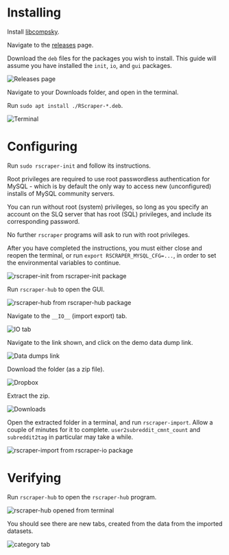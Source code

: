 # Installing

Install [libcompsky](https://github.com/NotCompsky/libcompsky).

Navigate to the [releases](releases) page.

Download the `deb` files for the packages you wish to install. This guide will assume you have installed the `init`, `io`, and `gui` packages.

![Releases page](https://user-images.githubusercontent.com/30552567/60239664-50da7d00-98a6-11e9-80d2-041732229232.png)

Navigate to your Downloads folder, and open in the terminal.

Run `sudo apt install ./RScraper-*.deb`.

![Terminal](https://user-images.githubusercontent.com/30552567/60239671-59cb4e80-98a6-11e9-9102-e156814468d2.png)

# Configuring

Run `sudo rscraper-init` and follow its instructions.

Root privileges are required to use root passwordless authentication for MySQL - which is by default the only way to access new (unconfigured) installs of MySQL community servers.

You can run without root (system) privileges, so long as you specify an account on the SLQ server that has root (SQL) privileges, and include its corresponding password.

No further `rscraper` programs will ask to run with root privileges.

After you have completed the instructions, you must either close and reopen the terminal, or run `export RSCRAPER_MYSQL_CFG=...`, in order to set the environmental variables to continue.

![rscraper-init from rscraper-init package](https://user-images.githubusercontent.com/30552567/60239676-6059c600-98a6-11e9-8074-7cb8da7f31d0.png)

Run `rscraper-hub` to open the GUI.

![rscraper-hub from rscraper-hub package](https://user-images.githubusercontent.com/30552567/60239689-6a7bc480-98a6-11e9-8c1b-74b7cd106a6e.png)

Navigate to the `__IO__` (import export) tab.

![__IO__ tab](https://user-images.githubusercontent.com/30552567/60239720-88e1c000-98a6-11e9-83f2-74064b2f4ffd.png)

Navigate to the link shown, and click on the demo data dump link.

![Data dumps link](https://user-images.githubusercontent.com/30552567/60239723-8ed7a100-98a6-11e9-957d-d5b6746af7c7.png)

Download the folder (as a zip file).

![Dropbox](https://user-images.githubusercontent.com/30552567/60239741-a3b43480-98a6-11e9-897f-b0838c8fc183.png)

Extract the zip.

![Downloads](https://user-images.githubusercontent.com/30552567/60239747-a878e880-98a6-11e9-8a97-690726508ca0.png)

Open the extracted folder in a terminal, and run `rscraper-import`. Allow a couple of minutes for it to complete. `user2subreddit_cmnt_count` and `subreddit2tag` in particular may take a while.

![rscraper-import from rscraper-io package](https://user-images.githubusercontent.com/30552567/60245955-8f2b6880-98b5-11e9-984f-94fd6d1504f4.png)

# Verifying

Run `rscraper-hub` to open the `rscraper-hub` program.

![rscraper-hub opened from terminal](https://user-images.githubusercontent.com/30552567/60246088-e2052000-98b5-11e9-82be-e259d6f30f9e.png)

You should see there are new tabs, created from the data from the imported datasets.

![category tab](https://user-images.githubusercontent.com/30552567/60246202-22649e00-98b6-11e9-8cef-61e6b5d87e77.png)
